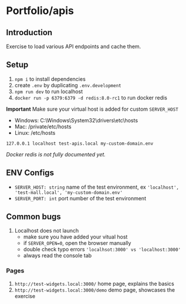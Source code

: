 # Portfolio/apis

## Introduction

Exercise to load various API endpoints and cache them.

## Setup

1. `npm i` to install dependencies
2. create `.env` by duplicating `.env.development`
3. `npm run dev` to run localhost
4. `docker run -p 6379:6379 -d redis:8.0-rc1` to run docker redis

**Important**
Make sure your virtual host is added for custom `SERVER_HOST`

* Windows: C:\Windows\System32\drivers\etc\hosts
* Mac: /private/etc/hosts
* Linux: /etc/hosts

```
127.0.0.1 localhost test-apis.local my-custom-domain.env
```

_Docker redis is not fully documented yet._

## ENV Configs
* `SERVER_HOST: string` name of the test environment, ex `'localhost', 'test-mall.local', 'my-custom-domain.env'`
* `SERVER_PORT: int` port number of the test environment

## Common bugs

1. Localhost does not launch
   * make sure you have added your vitual host
   * if `SERVER_OPEN=0`, open the browser manually
   * double check typo errors `'localhsot:3000' vs 'localhost:3000'`
   * always read the console tab

### Pages

1. `http://test-widgets.local:3000/` home page, explains the basics
2. `http://test-widgets.local:3000/demo` demo page, showcases the exercise
